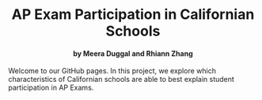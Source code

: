 <p align="center">
    <h1 align="center">AP Exam Participation in Californian Schools</h1>
    <h4 align="center"> by Meera Duggal and Rhiann Zhang</h4>
    <p align="left"> Welcome to our GitHub pages. In this project, we explore which characteristics of Californian schools are able to best explain student participation in AP Exams.</p>
</p>
